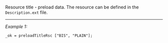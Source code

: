 Resource title - preload data. The resource can be defined in the `Description.ext` file.


---
*Example 1:*
```sqf
_ok = preloadTitleRsc ["BIS", "PLAIN"];
```